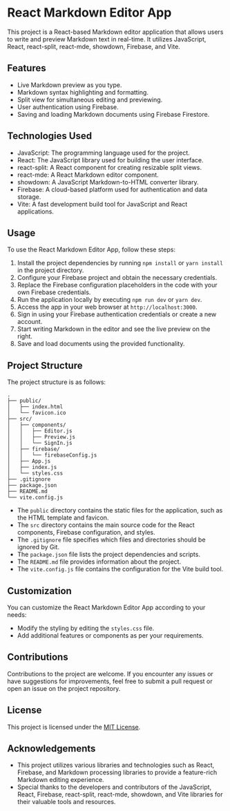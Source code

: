 # React Markdown Editor App

This project is a React-based Markdown editor application that allows users to write and preview Markdown text in real-time. It utilizes JavaScript, React, react-split, react-mde, showdown, Firebase, and Vite.

## Features

- Live Markdown preview as you type.
- Markdown syntax highlighting and formatting.
- Split view for simultaneous editing and previewing.
- User authentication using Firebase.
- Saving and loading Markdown documents using Firebase Firestore.

## Technologies Used

- JavaScript: The programming language used for the project.
- React: The JavaScript library used for building the user interface.
- react-split: A React component for creating resizable split views.
- react-mde: A React Markdown editor component.
- showdown: A JavaScript Markdown-to-HTML converter library.
- Firebase: A cloud-based platform used for authentication and data storage.
- Vite: A fast development build tool for JavaScript and React applications.

## Usage

To use the React Markdown Editor App, follow these steps:

1. Install the project dependencies by running `npm install` or `yarn install` in the project directory.
2. Configure your Firebase project and obtain the necessary credentials.
3. Replace the Firebase configuration placeholders in the code with your own Firebase credentials.
4. Run the application locally by executing `npm run dev` or `yarn dev`.
5. Access the app in your web browser at `http://localhost:3000`.
6. Sign in using your Firebase authentication credentials or create a new account.
7. Start writing Markdown in the editor and see the live preview on the right.
8. Save and load documents using the provided functionality.

## Project Structure

The project structure is as follows:

```
.
├── public/
│   ├── index.html
│   └── favicon.ico
├── src/
│   ├── components/
│   │   ├── Editor.js
│   │   ├── Preview.js
│   │   └── SignIn.js
│   ├── firebase/
│   │   └── firebaseConfig.js
│   ├── App.js
│   ├── index.js
│   └── styles.css
├── .gitignore
├── package.json
├── README.md
└── vite.config.js
```

- The `public` directory contains the static files for the application, such as the HTML template and favicon.
- The `src` directory contains the main source code for the React components, Firebase configuration, and styles.
- The `.gitignore` file specifies which files and directories should be ignored by Git.
- The `package.json` file lists the project dependencies and scripts.
- The `README.md` file provides information about the project.
- The `vite.config.js` file contains the configuration for the Vite build tool.

## Customization

You can customize the React Markdown Editor App according to your needs:

- Modify the styling by editing the `styles.css` file.
- Add additional features or components as per your requirements.

## Contributions

Contributions to the project are welcome. If you encounter any issues or have suggestions for improvements, feel free to submit a pull request or open an issue on the project repository.

## License

This project is licensed under the [MIT License](LICENSE).

## Acknowledgements

- This project utilizes various libraries and technologies such as React, Firebase, and Markdown processing libraries to provide a feature-rich Markdown editing experience.
- Special thanks to the developers and contributors of the JavaScript, React, Firebase, react-split, react-mde, showdown, and Vite libraries for their valuable tools and resources.